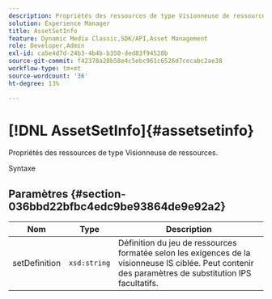 ```yaml
---
description: Propriétés des ressources de type Visionneuse de ressources.
solution: Experience Manager
title: AssetSetInfo
feature: Dynamic Media Classic,SDK/API,Asset Management
role: Developer,Admin
exl-id: ca5e4d7d-24b3-4b4b-b350-ded83f94528b
source-git-commit: f42378a20b58e4c5ebc961c6526d7cecabc2ae38
workflow-type: tm+mt
source-wordcount: '36'
ht-degree: 13%

---
```


# [!DNL AssetSetInfo]{#assetsetinfo}

Propriétés des ressources de type Visionneuse de ressources.

Syntaxe

## Paramètres {#section-036bbd22bfbc4edc9be93864de9e92a2}

| Nom | Type | Description |
|---|---|---|
| setDefinition | `xsd:string` | Définition du jeu de ressources formatée selon les exigences de la visionneuse IS ciblée. Peut contenir des paramètres de substitution IPS facultatifs. |
